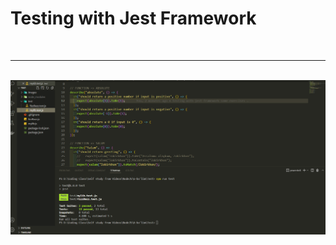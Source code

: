 # Testing with Jest Framework
<br />
<hr />
<br />
<img src="/images/ex1.png" alt="Testing Picture" title="Testing Picture" />
